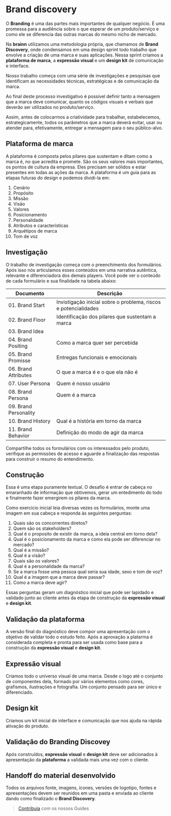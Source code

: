 # Brand discovery

O **Branding** é uma das partes mais importantes de qualquer negócio. É uma promessa para a audiência sobre o que esperar de um produto/serviço e como ele se diferencia das outras marcas do mesmo nicho de mercado.

Na **brainn** utilizamos uma metodologia própria, que chamamos de **Brand Discovery**, onde condensamos em uma design sprint todo trabalho que envolve a criação de uma marca e suas aplicações. Nessa sprint criamos a **plataforma de marca**, a **expressão visual** e um **design kit** de comunicação e interface.

Nosso trabalho começa com uma série de investigações e pesquisas que identificam as necessidades técnicas, estratégicas e de comunicação da marca.

Ao final deste processo investigativo é possível definir tanto a mensagem que a marca deve comunicar, quanto os códigos visuais e verbais que deverão ser utilizados no produto/serviço.

Assim, antes de colocarmos a criatividade para trabalhar, estabelecemos, estrategicamente, todos os parâmetros que a marca deverá evitar, usar ou atender para, efetivamente, entregar a mensagem para o seu público-alvo.

## Plataforma de marca

A plataforma é composta pelos pilares que sustentam e ditam como a marca é, no que acredita e promete. São os seus valores mais importantes, os pontos de cultura da empresa. Eles precisam ser sólidos e estar presentes em todas as ações da marca. A plataforma é um guia para as etapas futuras do design e podemos dividi-la em:

1. Cenário
2. Propósito
3. Missão
4. Visão
5. Valores
6. Posicionamento
7. Personalidade
8. Atributos e características
9. Arquétipos de marca
10. Tom de voz

## Investigação

O trabalho de investigação começa com o preenchimento dos formulários. Após isso nós articulamos esses conteúdos em uma narrativa autêntica, relevante e diferenciadora dos demais players. Você pode ver o conteúdo de cada formulário e sua finalidade na tabela abaixo:

Documento | Descrição
------------ | -------------
|01. Brand Start|Invistigação inicial sobre o problema, riscos e potencialidades|
|02. Brand Floor|Identificação dos pilares que sustentam a marca|
|03. Brand Idea||Definição da essência da marca|
|04. Brand Positing|Como a marca quer ser percebida|
|05. Brand Promisse|Entregas funcionais e emocionais|
|06. Brand Attributes| O que a marca é e o que ela não é|
|07. User Persona|Quem é nosso usuário|
|08. Brand Persona| Quem é a marca|
|09. Brand Personality|| Definição da personalidade da marca|
|10. Brand History|Qual é a história em torno da marca|
|11. Brand Behavior|Definição do modo de agir da marca|

Compartilhe todos os formulários com os interessados pelo produto, verifique as permissões de acesso e aguarde a finalização das respostas para construir o resumo do entendimento.

## Construção

Essa é uma etapa puramente textual. O desafio é entrar de cabeça no emaranhado de informação que obtivemos, gerar um entedimento do todo e finalmente fazer emergirem os pilares da marca.

Como exercício inicial leia diversas vezes os formulários, monte uma imagem em sua cabeça e responda às seguintes perguntas:
1. Quais são os concorrentes diretos?
2. Quem são os stakeholders?
3. Qual é o proposito de existir da marca, a ideia central em torno dela?
4. Qual é o posicionamento da marca e como ela pode ser diferenciar no mercado?
5. Qual é a missão?
6. Qual é a visão?
7. Quais são os valores?
8. Qual é a personalidade da marca?
9. Se a marca fosse uma pessoa qual seria sua idade, sexo e tom de voz?
10. Qual é a imagem que a marca deve passar?
11. Como a marca deve agir?

Essas perguntas geram um diagnóstico inicial que pode ser lapidado e validado junto ao cliente antes da etapa de construção da **expressão visual** e **design kit**.


## Validação da plataforma

A versão final do diagnóstico deve compor uma apresentação com o objetivo de validar todo o estudo feito. Após a aprovação a platarma é considerada completa e pronta para ser usada como base para a construção da **expressão visual** e **design kit**.



## Expressão visual

Criamos todo o universo visual de uma marca. Desde o logo até o conjunto de componentes dela, formado por vários elementos como cores, grafismos, ilustrações e fotografia. Um conjunto pensado para ser único e diferenciado.



## Design kit

Criamos um kit inicial de interface e comunicação que nos ajuda na rápida ativação do produto.



## Validação do Branding Discovey

Após construídos, **expressão visual** e **design kit** deve ser adicionados à apresentação da **plataforma** a validada mais uma vez com o cliente.


## Handoff do material desenvolvido

Todos os arquivos fonte, imagens, ícones, versões de logotipo, fontes e apresentações devem ser reunidos em uma pasta e enviada ao cliente dando como finalizado o **Brand Discovery**.

> [Contribuia](/CONTRIB.md) com os nossos Guides
